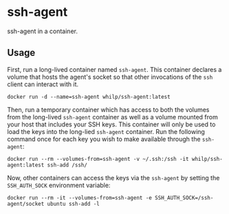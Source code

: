 # ssh-agent

ssh-agent in a container.

## Usage

First, run a long-lived container named `ssh-agent`. This container declares a volume that hosts the agent's socket so that other invocations of the `ssh` client can interact with it.

```console
docker run -d --name=ssh-agent whilp/ssh-agent:latest
```

Then, run a temporary container which has access to both the volumes from the long-lived `ssh-agent` container as well as a volume mounted from your host that includes your SSH keys. This container will only be used to load the keys into the long-lied `ssh-agent` container. Run the following command once for each key you wish to make available through the `ssh-agent`:

```console
docker run --rm --volumes-from=ssh-agent -v ~/.ssh:/ssh -it whilp/ssh-agent:latest ssh-add /ssh/
```

Now, other containers can access the keys via the `ssh-agent` by setting the `SSH_AUTH_SOCK` environment variable:

```
docker run --rm -it --volumes-from=ssh-agent -e SSH_AUTH_SOCK=/ssh-agent/socket ubuntu ssh-add -l
```

